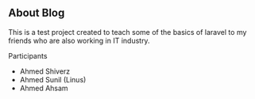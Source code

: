 ## About Blog

This is a test project created to teach some of the basics of laravel to my friends who are also working in IT industry.

Participants
- Ahmed Shiverz
- Ahmed Sunil (Linus)
- Ahmed Ahsam
